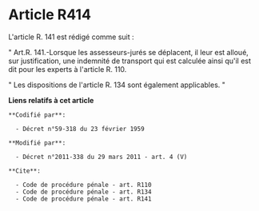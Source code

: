 # Article R414

L'article R. 141 est rédigé comme suit : 

" Art.R. 141.-Lorsque les assesseurs-jurés se déplacent, il leur est alloué, sur justification, une indemnité de transport
qui est calculée ainsi qu'il est dit pour les experts à l'article R. 110. 

" Les dispositions de l'article R. 134 sont également applicables. "

**Liens relatifs à cet article**

	**Codifié par**:

	  - Décret n°59-318 du 23 février 1959

	**Modifié par**:

	  - Décret n°2011-338 du 29 mars 2011 - art. 4 (V)

	**Cite**:

	  - Code de procédure pénale - art. R110
	  - Code de procédure pénale - art. R134
	  - Code de procédure pénale - art. R141

